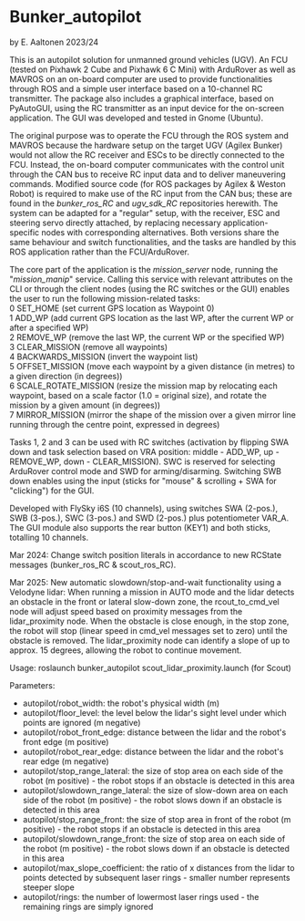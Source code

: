 # Bunker_autopilot
by E. Aaltonen 2023/24

This is an autopilot solution for unmanned ground vehicles (UGV). An FCU (tested on Pixhawk 2 Cube and Pixhawk 6 C Mini) with ArduRover as well as MAVROS on an on-board computer are used to provide functionalities through ROS and a simple user interface based on a 10-channel RC transmitter. The package also includes a graphical interface, based on PyAutoGUI, using the RC transmitter as an input device for the on-screen application. The GUI was developed and tested in Gnome (Ubuntu).

The original purpose was to operate the FCU through the ROS system and MAVROS because the hardware setup on the target UGV (Agilex Bunker) would not allow the RC receiver and ESCs to be directly connected to the FCU. Instead, the on-board computer communicates with the control unit through the CAN bus to receive RC input data and to deliver maneuvering commands. Modified source code (for ROS packages by Agilex & Weston Robot) is required to make use of the RC input from the CAN bus; these are found in the *bunker_ros_RC* and *ugv_sdk_RC* repositories herewith. The system can be adapted for a "regular" setup, with the receiver, ESC and steering servo directly attached, by replacing necessary application-specific nodes with corresponding alternatives. Both versions share the same behaviour and switch functionalities, and the tasks are handled by this ROS application rather than the FCU/ArduRover.

The core part of the application is the *mission_server* node, running the "*mission_manip*" service. Calling this service with relevant attributes on the CLI or through the client nodes (using the RC switches or the GUI) enables the user to run the following mission-related tasks:<br>
0 SET_HOME (set current GPS location as Waypoint 0)<br>
1 ADD_WP (add current GPS location as the last WP, after the current WP or after a specified WP)<br>
2 REMOVE_WP (remove the last WP, the current WP or the specified WP)<br>
3 CLEAR_MISSION (remove all waypoints)<br>
4 BACKWARDS_MISSION (invert the waypoint list)<br>
5 OFFSET_MISSION (move each waypoint by a given distance (in metres) to a given direction (in degrees))<br>
6 SCALE_ROTATE_MISSION (resize the mission map by relocating each waypoint, based on a scale factor (1.0 = original size), and rotate the mission by a given amount (in degrees))<br>
7 MIRROR_MISSION (mirror the shape of the mission over a given mirror line running through the centre point, expressed in degrees)<br>

Tasks 1, 2 and 3 can be used with RC switches (activation by flipping SWA down and task selection based on VRA position: middle - ADD_WP, up - REMOVE_WP, down - CLEAR_MISSION). SWC is reserved for selecting ArduRover control mode and SWD for arming/disarming. Switching SWB down enables using the input (sticks for "mouse" & scrolling + SWA for "clicking") for the GUI. 

Developed with FlySky i6S (10 channels), using switches SWA (2-pos.), SWB (3-pos.), SWC (3-pos.) and SWD (2-pos.) plus potentiometer VAR_A. The GUI module also supports the rear button (KEY1) and both sticks, totalling 10 channels.

Mar 2024: Change switch position literals in accordance to new RCState messages (bunker_ros_RC & scout_ros_RC).

Mar 2025: New automatic slowdown/stop-and-wait functionality using a Velodyne lidar: When running a mission in AUTO mode and the lidar detects an obstacle in the front or lateral slow-down zone, the rcout_to_cmd_vel node will adjust speed based on proximity messages from the lidar_proximity node. When the obstacle is close enough, in the stop zone, the robot will stop (linear speed in cmd_vel messages set to zero) until the obstacle is removed. The lidar_proximity node can identify a slope of up to approx. 15 degrees, allowing the robot to continue movement. 

Usage: roslaunch bunker_autopilot scout_lidar_proximity.launch (for Scout)

Parameters:
- autopilot/robot_width: the robot's physical width (m)
- autopilot/floor_level: the level below the lidar's sight level under which points are ignored (m negative)
- autopilot/robot_front_edge: distance between the lidar and the robot's front edge (m positive)
- autopilot/robot_rear_edge: distance between the lidar and the robot's rear edge (m negative)
- autopilot/stop_range_lateral: the size of stop area on each side of the robot (m positive) - the robot stops if an obstacle is detected in this area
- autopilot/slowdown_range_lateral: the size of slow-down area on each side of the robot (m positive) - the robot slows down if an obstacle is detected in this area
- autopilot/stop_range_front: the size of stop area in front of the robot (m positive) - the robot stops if an obstacle is detected in this area
- autopilot/slowdown_range_front: the size of stop area on each side of the robot (m positive) - the robot slows down if an obstacle is detected in this area
- autopilot/max_slope_coefficient: the ratio of x distances from the lidar to points detected by subsequent laser rings - smaller number represents steeper slope
- autopilot/rings: the number of lowermost laser rings used - the remaining rings are simply ignored

  

